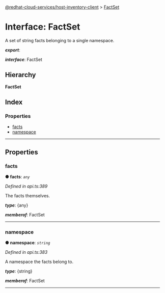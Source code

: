 [@redhat-cloud-services/host-inventory-client](../README.md) > [FactSet](../interfaces/factset.md)

# Interface: FactSet

A set of string facts belonging to a single namespace.

*__export__*: 

*__interface__*: FactSet

## Hierarchy

**FactSet**

## Index

### Properties

* [facts](factset.md#facts)
* [namespace](factset.md#namespace)

---

## Properties

<a id="facts"></a>

###  facts

**● facts**: *`any`*

*Defined in api.ts:389*

The facts themselves.

*__type__*: {any}

*__memberof__*: FactSet

___
<a id="namespace"></a>

###  namespace

**● namespace**: *`string`*

*Defined in api.ts:383*

A namespace the facts belong to.

*__type__*: {string}

*__memberof__*: FactSet

___

